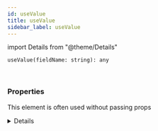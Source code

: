 ```yaml
---
id: useValue
title: useValue
sidebar_label: useValue
---
```


import Details from "@theme/Details"


```tsx
useValue(fieldName: string): any
```
<br/>



### Properties

This element is often used without passing props

<Details summary={<summary><b>Additional properties for advanced use cases</b></summary>}><div>

| Properties | Type | Description |
| --------- | ---- | ----------- |
| fieldName | string |  |


</div></Details>